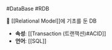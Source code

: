 #DataBase #RDB

📌 [[Relational Model]]에 기초를 둔 DB
- **속성**: [[Transaction (트랜잭션)#ACID]]
- **언어**: [[SQL]]

